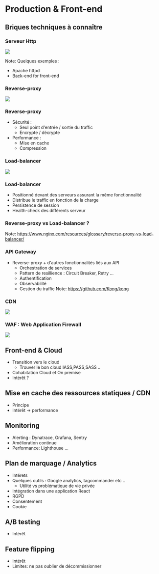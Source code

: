 <!-- prettier-ignore-start -->
# Production & Front-end


## Briques techniques à connaître


### Serveur Http
<img class="r-stretch" src="data/img/serveurHttp.png" />

Note:
Quelques exemples :
- Apache httpd
- Back-end for front-end


### Reverse-proxy
<img class="r-stretch" src="data/img/reverse-proxy-flow.svg" />


### Reverse-proxy
- Sécurité :
    - Seul point d'entrée / sortie du traffic
    - Encrypte / décrypte
- Performance :
    - Mise en cache
    - Compression


### Load-balancer
<img class="r-stretch" src="data/img/loadBalancer.webp" />


### Load-balancer
- Positionné devant des serveurs assurant la même fonctionnalité
- Distribue le traffic en fonction de la charge
- Persistence de session
- Health-check des différents serveur


### Reverse-proxy vs Load-balancer ?

Note:
https://www.nginx.com/resources/glossary/reverse-proxy-vs-load-balancer/


### API Gateway
- Reverse-proxy + d'autres fonctionnalités liés aux API
    - Orchestration de services
    - Pattern de resillience : Circuit Breaker, Retry ...
    - Authentification
    - Observabilité
    - Gestion du traffic
Note:
https://github.com/Kong/kong


### CDN
<img class="r-stretch" src="data/img/CDN.png" />


### WAF : Web Application Firewall
<img class="r-stretch" src="data/img/firewall.png" />


## Front-end & Cloud
- Transition vers le cloud
    - Trouver le bon cloud IASS,PASS,SASS ..
- Cohabitation Cloud et On premise
- Intérêt ?


## Mise en cache des ressources statiques / CDN
- Principe
- Intérêt -> performance


## Monitoring
- Alerting : Dynatrace, Grafana, Sentry
- Amélioration continue
- Performance: Lighthouse ...


## Plan de marquage / Analytics
- Intérets
- Quelques outils : Google analytics, tagcommander etc ..
    - Utilité vs problématique de vie privée
- Intégration dans une application React
- RGPD
- Consentement
- Cookie


## A/B testing
- Intérêt


## Feature flipping
- Intérêt
- Limites: ne pas oublier de décommissionner 

<!-- prettier-ignore-end -->
